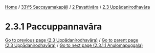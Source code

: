 
[Home](/) / [33Y5 Saccayamakapāḷi](../../../33Y5.md) / [2 Pavattivāra](../../2.md) / [2.3 Uppādanirodhavāra](../2.3.md)

# 2.3.1 Paccuppannavāra


[Go to previous page (2.3 Uppādanirodhavāra)](../2.3.md) / [Go to parent page (2.3 Uppādanirodhavāra)](../2.3.md) / [Go to next page (2.3.1.1 Anulomapuggala)](2.3.1/2.3.1.1.md)


